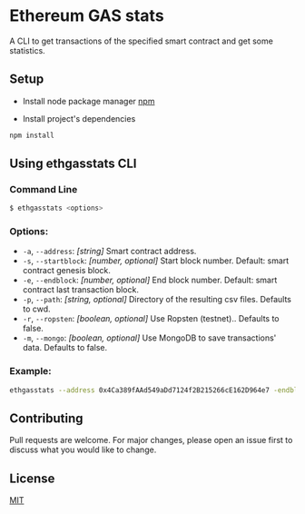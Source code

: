 # Ethereum GAS stats

A CLI to get transactions of the specified smart contract and get some statistics.

## Setup
* Install node package manager [npm](https://nodejs.org/en/download/)

* Install project's dependencies
```bash
npm install
```

## Using ethgasstats CLI
### Command Line
```bash
$ ethgasstats <options>
```


### Options:

*  `-a`, `--address`: *[string]* Smart contract address. 
*  `-s`, `--startblock`: *[number, optional]* Start block number. Default: smart contract genesis block.
*  `-e`, `--endblock`: *[number, optional]* End block number. Default: smart contract last transaction block.
*  `-p`, `--path`: *[string, optional]* Directory of the resulting csv files. Defaults to cwd.
*  `-r`, `--ropsten`: *[boolean, optional]* Use Ropsten (testnet).. Defaults to false.
*  `-m`, `--mongo`: *[boolean, optional]* Use MongoDB to save transactions' data. Defaults to false.
  
### Example:
```bash
ethgasstats --address 0x4Ca389fAAd549aDd7124f2B215266cE162D964e7 -endblock 6050576 --ropsten
```

## Contributing
Pull requests are welcome. For major changes, please open an issue first to discuss what you would like to change.

## License
[MIT](https://choosealicense.com/licenses/mit/)



